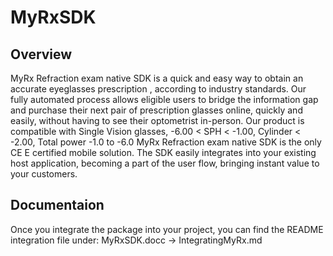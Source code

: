 # MyRxSDK

## Overview

MyRx Refraction exam native SDK is a quick and easy way to obtain an accurate eyeglasses prescription , according to industry standards. Our fully automated process allows eligible users to bridge the information gap and purchase their next pair of prescription glasses online, quickly and easily, without having to see their optometrist in-person.
Our product is compatible with Single Vision glasses, -6.00 < SPH < -1.00, Cylinder < -2.00, Total power -1.0 to -6.0 
MyRx Refraction exam native SDK is the only CE E certified mobile solution.
The SDK easily integrates into your existing host application, becoming a part of the user flow, bringing instant value to your customers.

## Documentaion
Once you integrate the package into your project, you can find the README integration file under:
MyRxSDK.docc -> IntegratingMyRx.md
